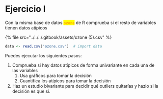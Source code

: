 # Ejercicio I

Con la misma base de datos <mark style="color:orange;">**`ozone`**</mark> de R  comprueba si el resto de variables tienen datos atípicos

{% file src="../../../.gitbook/assets/ozone (5).csv" %}

```r
data <- read.csv("ozone.csv")  # import data
```

Puedes ejecutar los siguientes pasos:

1. Comprueba si hay datos atípicos de forma univariante en cada una de las variables
   1. Usa gráficos para tomar la decisión
   2. Cuantifica los atípicos para tomar la decisión
2. Haz un estudio bivariante para decidir qué outliers quitarías y hazlo si la decisión es que si.